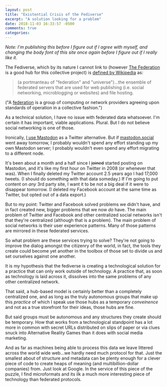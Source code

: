 ```yaml
---
layout: post
title: "Existential Crisis of the Fediverse"
excerpt: "A solution looking for a problem"
date: 2018-11-03 16:33:57 -0500
comments: true
categories: 
---
```


_Note: I'm publishing this before I figure out if I agree with myself, and changing the body font of this site once again before I figure out if I really like it._

The Fediverse, which by its nature I cannot link to (however [The Federation](https://the-federation.info/) is a good hub for this collective project) is [defined by Wikipedia](https://en.wikipedia.org/wiki/Fediverse) as:

>(a portmanteau of "federation" and "universe")...the ensemble of federated servers that are used for web publishing (i.e. social networking, microblogging or websites) and file hosting.

("A [federation](https://en.wikipedia.org/wiki/Federation_(information_technology)) is a group of computing or network providers agreeing upon standards of operation in a collective fashion.")

As a technical solution, I have no issue with federated data whatsoever. I'm certain it has important, viable applications. Plural. But I do not believe social networking is one of those.

Ironically, [I use Mastodon](https://mastodon.social/@dealingwith) as a Twitter alternative. But if [mastodon.social](https://mastodon.social) went away tomorrow, I probably wouldn't spend any effort standing up my own Mastodon server; I probably wouldn't even spend any effort migrating to a different node.

It's been about a month and a half since I ~~joined~~ started posting on Mastodon, and it's like my first hour on Twitter in 2008 (or whenever that was). When I finally deleted my Twitter account 2.5 years ago I had 17,000 tweets. (I should do something with that data someday.) If I'm going to put content on _any_ 3rd party site, I want it to be not a big deal if it were to disappear tomorrow. (I deleted my Facebook account at the same time as Twitter, but opted out of a data export.)

But to my point: Twitter and Facebook solved problems we didn't have, and in fact created new, bigger problems that we now *do* have. The main problem of Twitter and Facebook and other centralized social networks isn't that they're centralized (although that is a problem). The main problem of social networks is their user experience patterns. Many of those patterns are mirrored in these federated services.

So what problem are these services trying to solve? They're not going to improve the dialog amongst the citizenry of the world, in fact, the tools they create could become yet another in the toolbox of those set to divide us and set ourselves against one another.

It is my hypothesis that the fediverse is creating a technological solution for a practice that can only work outside of technology. A practice that, as soon as technology is laid across it, dissolves into the same problems of any other centralized network.

That said, a hub-based model is certainly better than a completely centralized one, and as long as the truly autonomous groups that make up this _practice_ of which I speak use those hubs as a temporary _conveinence_ and not as a true storefront for their ideas, those hubs are fine. 

But said groups must be autonomous and any structures they create should be temporary. How that works from a technological standpoint has a lot more in common with secret URLs distributed on slips of paper or via clues snuck into Alternative Reality Games than it does with social media marketing. 

And as far as machines being able to process this data we leave littered across the world wide web...we hardly need much protocol for that. Just the smallest about of structure and metadata can be plenty enough for a clever piece of code to create heaps of meaning (and multibillion-dollar companies) from. Just look at Google. In the service of this piece of the puzzle, I find microformats and its ilk a much more interesting piece of technology than federated protocols. 

